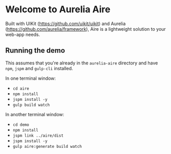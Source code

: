 # Welcome to Aurelia Aire

Built with UIKit (https://github.com/uikit/uikit) and Aurelia (https://github.com/aurelia/framework), Aire is a lightweight solution to your web-app needs.

## Running the demo
This assumes that you're already in the `aurelia-aire` directory and have `npm`, `jspm` and `gulp-cli` installed.

In one terminal window:
- `cd aire`
- `npm install`
- `jspm install -y`
- `gulp build watch`

In another terminal window:
- `cd demo`
- `npm install`
- `jspm link ../aire/dist`
- `jspm install -y`
- `gulp aire:generate build watch`
